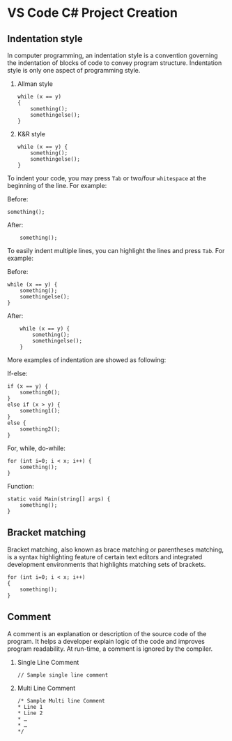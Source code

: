 # VS Code C# Project Creation
## Indentation style

In computer programming, an indentation style is a convention governing the indentation of blocks of code to convey program structure. Indentation style is only one aspect of programming style.

1. Allman style

   ```
   while (x == y)
   {
       something();
       somethingelse();
   }
   ```

2. K&R style

   ```
   while (x == y) {
       something();
       somethingelse();
   }
   ```


To indent your code, you may press `Tab` or two/four `whitespace` at the beginning of the line. For example:

Before: 

```
something();
```

After: 

```
    something();
```

To easily indent multiple lines, you can highlight the lines and press `Tab`. For example:

Before: 

```
while (x == y) {
    something();
    somethingelse();
}
```

After: 

```
    while (x == y) {
        something();
        somethingelse();
    }
```

More examples of indentation are showed as following:

If-else: 

```
if (x == y) {
    something0();
}
else if (x > y) {
    something1();
}
else {
    something2();
}
```

For, while, do-while: 

```
for (int i=0; i < x; i++) {
    something();
}
```

Function: 

```
static void Main(string[] args) {
    something();
}
```

## Bracket matching

Bracket matching, also known as brace matching or parentheses matching, is a syntax highlighting feature of certain text editors and integrated development environments that highlights matching sets of brackets.

```
for (int i=0; i < x; i++) 
{
    something();
}
```

## Comment

A comment is an explanation or description of the source code of the program. It helps a developer explain logic of the code and improves program readability. At run-time, a comment is ignored by the compiler.

1. Single Line Comment

   ```
   // Sample single line comment
   ```

2. Multi Line Comment

   ```
   /* Sample Multi line Comment
   * Line 1
   * Line 2
   * …
   * …
   */
   ```


